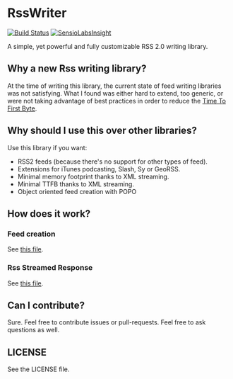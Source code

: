 # RssWriter

[![Build Status](https://travis-ci.org/marcw/rss-writer.svg?branch=master)](https://travis-ci.org/marcw/rss-writer)
[![SensioLabsInsight](https://insight.sensiolabs.com/projects/515dfe1b-e319-46a2-9b12-b1fc9508b5a8/mini.png)](https://insight.sensiolabs.com/projects/515dfe1b-e319-46a2-9b12-b1fc9508b5a8)

A simple, yet powerful and fully customizable RSS 2.0 writing library.

## Why a new Rss writing library?

At the time of writing this library, the current state of feed writing
libraries was not satisfying. What I found was either hard to extend, too
generic, or were not taking advantage of best practices in order to reduce the
[Time To First Byte](https://en.wikipedia.org/wiki/Time_To_First_Byte).

## Why should I use this over other libraries?

Use this library if you want:

- RSS2 feeds (because there's no support for other types of feed).
- Extensions for iTunes podcasting, Slash, Sy or GeoRSS.
- Minimal memory footprint thanks to XML streaming.
- Minimal TTFB thanks to XML streaming.
- Object oriented feed creation with POPO

## How does it work?

### Feed creation

See [this file](blob/master/tests/RssWriterTest.php).

### Rss Streamed Response

See [this file](blob/master/tests/Bridge/Symfony/HttpFoundation/RssStreamedResponseTest.php).

## Can I contribute?

Sure. Feel free to contribute issues or pull-requests. Feel free to ask
questions as well.

## LICENSE

See the LICENSE file.
